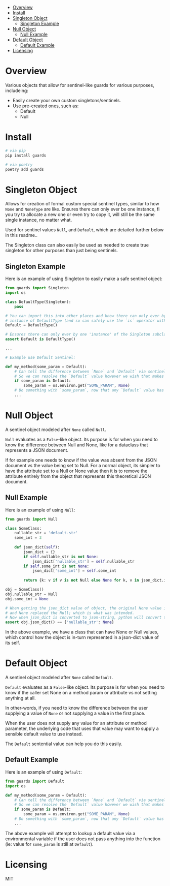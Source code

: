 - [Overview](#overview)
- [Install](#install)
- [Singleton Object](#singleton-object)
    * [Singleton Example](#singleton-example)
- [Null Object](#null-object)
    * [Null Example](#null-example)
- [Default Object](#default-object)
    * [Default Example](#default-example)
- [Licensing](#licensing)


# Overview

Various objects that allow for sentinel-like guards for various purposes, includeing:

- Easily create your own custom singletons/sentinels.
- Use pre-created ones, such as:
  - Default
  - Null


# Install

```bash
# via pip
pip install guards

# via poetry
poetry add guards
```

# Singleton Object

Allows for creation of formal custom special sentinel types,
similar to how `None` and `NoneType` are like.
Ensures there can only ever be one instance, fi you try to allocate a new one or even try to 
copy it, will still be the same single instance, no matter what.

Used for sentinel values `Null`, and `Default`, which are detailed further below in this readme..

The Singleton class can also easily be used as needed to create true singleton for other
purposes than just being sentinels.

## Singleton Example

Here is an example of using Singleton to easily make a safe sentinel object:

```python
from guards import Singleton
import os

class DefaultType(Singleton):
    pass

# You can import this into other places and know there can only ever by one
# instance of DefaultType (and so can safely use the `is` operator with it):
Default = DefaultType()

# Ensures there can only ever by one 'instance' of the Singleton subclass:
assert Default is DefaultType()

...

# Example use Default Sentinel:

def my_method(some_param = Default):
    # Can tell the difference between `None` and `Default` via sentinel object,
    # So we can resolve the `Default` value however we wish that makes sense:
    if some_param is Default:
        some_param = os.environ.get("SOME_PARAM", None)
    # Do something with `some_param`, now that any `Default` value has been resolved.
    ...
```

# Null Object

A sentinel object modeled after `None` called `Null`. 

`Null` evaluates as a `False`-like object. Its purpose is for when you need to know
the difference between Null and None, like for a dataclass that represents a JSON document.

If for example one needs to know if the value was absent from the JSON document vs the value being set to Null.
For a normal object, its simpler to have the attribute set to a Null or None value
then it is to remove the attribute entirely from the object that represents this theoretical
JSON document.

## Null Example

Here is an example of using `Null`:

```python
from guards import Null

class SomeClass:
    nullable_str = 'default-str'
    some_int = 3
    
    def json_dict(self):
        json_dict = {}
        if self.nullable_str is not None:
            json_dict['nullable_str'] = self.nullable_str
        if self.some_int is not None:
            json_dict['some_int'] = self.some_int
        
        return {k: v if v is not Null else None for k, v in json_dict.items()}

obj = SomeClass()
obj.nullable_str = Null
obj.some_int = None

# When getting the json_dict value of object, the original None value in some_int is absent,
# and None replaced the Null; which is what was intended.
# Now when json_dict is converted to json-string, python will convert the `None` to json `null` value.
assert obj.json_dict() == {'nullable_str': None}
```

In the above example, we have a class that can have None or Null values, which control how
the object is in-turn represented in a json-dict value of its self.


# Default Object

A sentinel object modeled after `None` called `Default`. 

`Default` evaluates as a `False`-like object. Its purpose is for when you need to know
if the caller set None on a method param or attribute vs not setting anything at all.



In other-words, if you need to know the difference between the user supplying a value of `None`
or not supplying a value in the first place.

When the user does not supply any value for an attribute or method parameter,
the underlying code that uses that value may want to supply a sensible default value
to use instead.

The `Default` sentential value can help you do this easily.

## Default Example

Here is an example of using `Default`:

```python
from guards import Default
import os

def my_method(some_param = Default):
    # Can tell the difference between `None` and `Default` via sentinel object,
    # So we can resolve the `Default` value however we wish that makes sense:
    if some_param is Default:
        some_param = os.environ.get("SOME_PARAM", None)
    # Do something with `some_param`, now that any `Default` value has been resolved.
    ...
```

The above example will attempt to lookup a default value via a environmental variable
if the user does not pass anything into the function (ie: value for `some_param` is still at `Default`).



# Licensing

MIT
